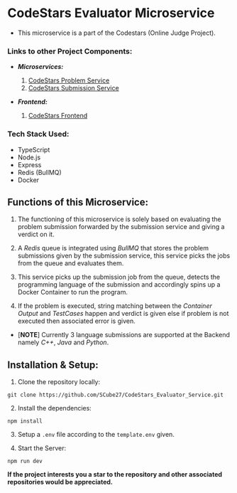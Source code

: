 # CodeStars Evaluator Microservice
- This microservice is a part of the Codestars (Online Judge Project).

### Links to other Project Components:
- ***Microservices:***
    1. <a href="https://github.com/SCube27/CodeStars_Problem_Service">CodeStars Problem Service</a>
    2. <a href="https://github.com/SCube27/CodeStars_Submission_Service">CodeStars Submission Service</a>

- ***Frontend:***
    1. <a href="https://github.com/SCube27/CodeStars_Frontend">CodeStars Frontend</a>

### Tech Stack Used:
- TypeScript
- Node.js
- Express
- Redis (BullMQ)
- Docker

## Functions of this Microservice:
1. The functioning of this microservice is solely based on evaluating the problem submission forwarded by the submission service and giving a verdict on it.

2. A *Redis* queue is integrated using *BullMQ* that stores the problem submissions given by the submission service, this service picks the jobs from the queue and evaluates them.

3. This service picks up the submission job from the queue, detects the programming language of the submission and accordingly spins up a Docker Container to run the program.

4. If the problem is executed, string matching between the *Container Output* and *TestCases* happen and verdict is given else if problem is not executed then associated error is given.

- [**NOTE**] Currently 3 language submissions are supported at the Backend namely *C++*, *Java* and *Python*.

## Installation & Setup:
1. Clone the repository locally:
```
git clone https://github.com/SCube27/CodeStars_Evaluator_Service.git 
```

2. Install the dependencies:
```
npm install
```

3. Setup a `.env` file according to the `template.env` given.

4. Start the Server:
```
npm run dev
```

**If the project interests you a star to the repository and other associated repositories would be appreciated.**